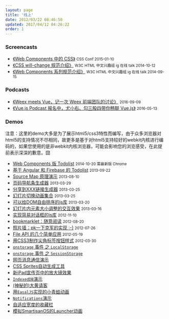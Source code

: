 ```yaml
---
layout: page
title: '线上'
date: 2012/03/22 08:46:50
updated: 2017/04/12 04:26:22
order: 1
---
```


### Screencasts

* [《Web Components 中的 CSS》](http://www.tudou.com/programs/view/8bvwGHaL6T4/) <small>CSS Conf 2015-01-10</small>
* [《CSS will-change 规范介绍》](http://www.tudou.com/programs/view/FjO_PdgSV94/) <small>W3C HTML 中文兴趣组 ig 在线 talk 2014-10-12</small>
* [《Web Components 系列规范介绍》](http://www.tudou.com/plcover/r0pA0z77CgM/) <small>W3C HTML 中文兴趣组 ig 在线 talk 2014-09-15</small>

### Podcasts

* [《Weex meets Vue，记一次 Weex 前端团队的讨论》](https://github.com/weexteam/article/issues/77) <small>2016-09-09</small>
* [《Vue.js Podcast 报名中，尤小右、勾三股四带你畅聊 Vue.js》](https://juejin.im/entry/5731fe6ac4c9710060dacb55) <small>2016-05-13</small>

### Demos

注意：这里的demo大多是为了展示html5/css3特性而编写，由于众多浏览器对html5的支持情况不尽相同，故更多是基于对html5支持较好的webkit内核进行编码的，如果您使用的是非webkit内核浏览器，可能会影响您的浏览感受，在此提前表示深深的歉意。囧

* [Web Components 版 Todolist](/demos/webcomponents/) <small>2014-10-20 需最新版 Chrome</small>
* [基于 Angular 和 Firebase 的 Todolist](/demos/angufire-todos/) <small>2013-09-22</small>
* [Source Map 原理演示](/demos/source-map/) <small>2013-08-10</small>
* [页码导航条生成器](/demos/pagination/) <small>2013-03-29</small>
* [分享到XXX链接生成器](/demos/form-parser/) <small>2013-03-25</small>
* [幻灯片切换动画集合](/demos/slide-transitions/) <small>2013-03-25</small>
* [可以给DOM自由排序的js库](/demos/sortable/) <small>2013-03-20</small>
* [幻灯片内元素大小调整的交互效果](/demos/widget-ctrl/) <small>2013-03-16</small>
* [实现简易对话框的js库](/demos/dialog/) <small>2012-11-10</small>
* [bookmarklet：随意阅读](/demos/dom-inspector) <small>2012-08-20</small>
* [照片墙：pk一下克军的实现 :-)](/demos/photo-wall/) <small>2012-07-26</small>
* [File API 的几个简单应用](/demos/files/) <small>2012-05-19</small>
* [用CSS3制作尖角标签按钮样式](/demos/css3-tag/) <small>2012-03-30</small>
* [`onstorage` 事件 之 `LocalStorage`](/demos/local-storage-event/)
* [`onstorage` 事件 之 `SessionStorage`](/demos/session-storage-event/)
* [网页消息通信演示](/demos/web-msg/)
* [CSS Sprites自动生成工具](/demos/sprites-generator/)
* [新iPad宣传页中的放大镜效果](/demos/ipad-retina-screen-loupe/)
* [`IndexedDB`演示](/demos/indexed-db/)
* [(神秘的)大黄请客](/demos/da-huang-qing-ke/)
* [用`EasalJS`实现的小青蛙动画](/demos/frog-animations/)
* [`Notifications`演示](/demos/notifications/)
* [自适应宽度的收藏栏](/demos/extandable-fav-bar/)
* [模拟SmartisanOS的Launcher动画](/demos/smartisan-launcher/)

